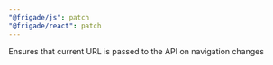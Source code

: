 ```yaml
---
"@frigade/js": patch
"@frigade/react": patch
---
```


Ensures that current URL is passed to the API on navigation changes
